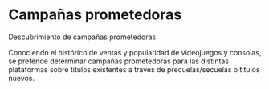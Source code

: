 # Campañas prometedoras
Descubrimiento de campañas prometedoras.

Conociendo el histórico de ventas y popularidad de videojuegos y consolas, se pretende determinar campañas prometedoras para las distintas plataformas sobre títulos existentes a través de precuelas/secuelas o títulos nuevos.
